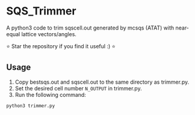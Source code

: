 # SQS_Trimmer
A python3 code to trim sqscell.out generated by mcsqs (ATAT) with near-equal lattice vectors/angles.

⭐️ Star the repository if you find it useful :) ⭐️

## Usage
1. Copy bestsqs.out and sqscell.out to the same directory as trimmer.py.
2. Set the desired cell number `N_OUTPUT` in trimmer.py.
3. Run the following command:
```bash
python3 trimmer.py
```